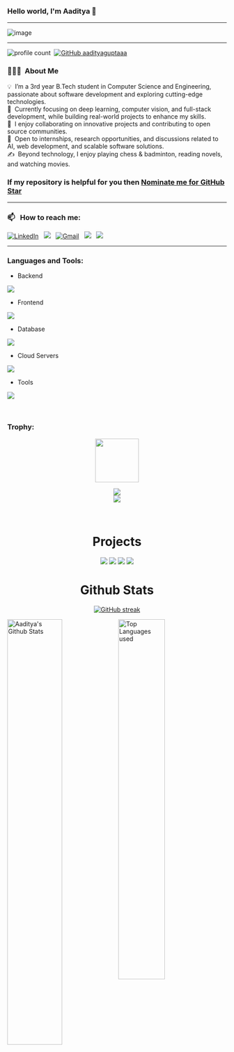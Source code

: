 ### Hello world, I'm Aaditya  👋 

-----

<p align="center">
 
![image](https://user-images.githubusercontent.com/61057666/169029838-74df663d-2e62-4d77-bdff-b43f7d63f00f.png)

</p>

-----

![profile count](https://komarev.com/ghpvc/?username=aadityaguptaaa&color=red)&nbsp;
[![GitHub aadityaguptaaa](https://img.shields.io/github/followers/aadityaguptaaa?label=follow&style=social)](https://github.com/aadityaguptaaa)&nbsp;
### 👨🏻‍💻 &nbsp;About Me

💡 &nbsp;I’m a 3rd year B.Tech student in Computer Science and Engineering, passionate about software development and exploring cutting-edge technologies.  
🌱 &nbsp;Currently focusing on deep learning, computer vision, and full-stack development, while building real-world projects to enhance my skills.  
🤝 &nbsp;I enjoy collaborating on innovative projects and contributing to open source communities.  
💬 &nbsp;Open to internships, research opportunities, and discussions related to AI, web development, and scalable software solutions.  
✍️ &nbsp;Beyond technology, I enjoy playing chess & badminton, reading novels, and watching movies.  


### If my repository is helpful for you then [Nominate me for GitHub Star](https://stars.github.com/nominate/)

-----
### 📫 &nbsp; How to reach me:



<a href="https://www.linkedin.com/in/aadityaxgupta/"><img alt="LinkedIn" src="https://img.shields.io/badge/linkedin%20-%230077B5.svg?&style=flat&logo=linkedin&logoColor=white"/></a> &nbsp;
<a href="https://instagram.com/aadityaxg/"><img src="https://img.shields.io/badge/-@aadityaxg-E4405F?style=flat&logo=Instagram&logoColor=white"/></a> &nbsp;
<a href="mailto:aadityavidit@gmail.com"><img alt="Gmail" src="https://img.shields.io/badge/Gmail-D14836?style=flat&logo=gmail&logoColor=white" /></a> &nbsp;
<a href="https://www.hackerrank.com/ag6457"><img src="https://img.shields.io/badge/-HackerRank-E4405F?style=flat&logo=HackerRank&logoColor=white"/></a> &nbsp;
<a href="https://leetcode.com/aadityaguptaa/"><img src="https://img.shields.io/badge/-LeetCode-E4405F?style=flat&logo=LeetCode&logoColor=white"/></a> &nbsp;

-----  


<h3 align="left">Languages and Tools:</h3>

- Backend
<p align="left">
  <a href="https://skillicons.dev">
    <img src="https://skillicons.dev/icons?i=php,java,nodejs,py,spring,flask,fastapi,express,nestjs" />
  </a>
</p>

- Frontend
<p align="left">
  <a href="https://skillicons.dev">
    <img src="https://skillicons.dev/icons?i=ts,js,react,nextjs,tailwind,materialui" />
  </a>
</p>

- Database
<p align="left">
  <a href="https://skillicons.dev">
    <img src="https://skillicons.dev/icons?i=mongodb,mysql,postgresql" />
  </a>
</p>

- Cloud Servers
<p align="left">
  <a href="https://skillicons.dev">
    <img src="https://skillicons.dev/icons?i=azure,aws,gcp,firebase,cloudflare" />
  </a>
</p>

- Tools
<p align="left">
  <a href="https://skillicons.dev">
    <img src="https://skillicons.dev/icons?i=git,github,docker,figma,xd,idea,vscode,postman,linux" />
  </a>
</p>

<br/>

<!-- <img src="https://i.imgur.com/dBaSKWF.gif" height="20" width="100%"> -->
<h3 align="left">Trophy:</h3>

<p align="center">
<img src="https://media.tenor.com/0ENB5HuTH0gAAAAi/trophy-beker.gif"  width="100px" height="100px"></p>
  
<div align="center">
<img src="https://github-profile-trophy.vercel.app/?username=supuna97&theme=matrix&no-bg=true&no-frame=true&row=1&column=4&title=MultiLanguage,Commits,PullRequest,Reviews">
 </div>

<div align="center">
<img src="https://github-profile-trophy.vercel.app/?username=supuna97&theme=matrix&no-bg=true&no-frame=true&row=1&column=4&title=Repositories,Organizations,Stars,Followers">
 </div>
 <br><br>




<h1 align="center">Projects</h1>

</div>
<div  align="center">
 
<a href="https://aadityaguptaaa.github.io/My-Portfolio/"><img src="https://github-readme-stats.vercel.app/api/pin/?username=aadityaguptaaa&repo=My-Portfolio&show_icons=true&theme=great-gatsby" ></a>
<a href="https://resume-craftx.netlify.app/"><img src="https://github-readme-stats.vercel.app/api/pin/?username=aadityaguptaaa&repo=Resume-Craft&show_icons=true&theme=great-gatsby" ></a>
<a href="https://aadityaguptaaa.github.io/weather-app/"><img src="https://github-readme-stats.vercel.app/api/pin/?username=aadityaguptaaa&repo=weather-app-&show_icons=true&theme=great-gatsby"></a>
<a href="https://aadityaguptaaa.github.io/qr-code-generator/"><img src="https://github-readme-stats.vercel.app/api/pin/?username=aadityaguptaaa&repo=qr-code-generator&show_icons=true&theme=great-gatsby"></a>
</div>








<h1 align="center">Github Stats</h1>

<div align="center">
  
[![GitHub streak](https://github-readme-streak-stats.herokuapp.com/?user=aadityaguptaaa&theme=highcontrast)](https://github.com/DenverCoder1/github-readme-streak-stats)

</div>

<img align="left" alt="Aaditya's Github Stats" src="https://github-readme-stats.vercel.app/api?username=aadityaguptaaa&theme=midnight-purple&show_icons=true&show=reviews,prs_merged,prs_merged_percentage&hide=contribs,issues" width="50%" />

<img alt="Top Languages used" src="https://github-readme-stats.vercel.app/api/top-langs/?username=aadityaguptaaa&layout=compact&theme=dark" width="46%" />

<br>
